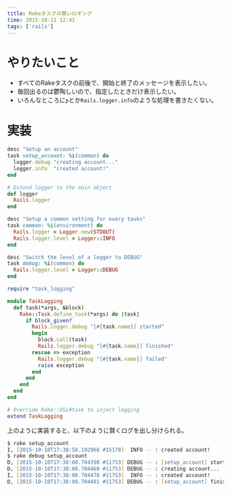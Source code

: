 ```yaml
---
title: Rakeタスクの賢いロギング
time: 2015-10-11 12:41
tags: ['rails']
---
```


# やりたいこと
* すべてのRakeタスクの前後で、開始と終了のメッセージを表示したい。
* 毎回出るのは鬱陶しいので、指定したときだけ表示したい。
* いろんなところに`p`とか`Rails.logger.info`のような処理を書きたくない。

# 実装

```ruby:lib/tasks/setup_account.rake
desc "Setup an account"
task setup_account: %i(common) do
  logger.debug "creating account..."
  logger.info  "created account!"
end
```

```ruby:lib/tasks/common.rake
# Extend logger to the main object
def logger
  Rails.logger
end

desc "Setup a common setting for every tasks"
task common: %i(environment) do
  Rails.logger = Logger.new(STDOUT)
  Rails.logger.level = Logger::INFO
end

desc "Switch the level of a logger to DEBUG"
task debug: %i(common) do
  Rails.logger.level = Logger::DEBUG
end

require "task_logging"
```

```ruby:lib/task_logging.rb
module TaskLogging
  def task(*args, &block)
    Rake::Task.define_task(*args) do |task|
      if block_given?
        Rails.logger.debug "[#{task.name}] started"
        begin
          block.call(task)
          Rails.logger.debug "[#{task.name}] finished"
        rescue => exception
          Rails.logger.debug "[#{task.name}] failed"
          raise exception
        end
      end
    end
  end
end

# Override Rake::DSL#task to inject logging
extend TaskLogging
```

上のように実装すると、以下のように賢くログを出し分けられる。

```zsh
$ rake setup_account
I, [2015-10-10T17:38:58.192968 #15178]  INFO -- : created account!
$ rake debug setup_account
D, [2015-10-10T17:38:00.704398 #11753] DEBUG -- : [setup_account] started
D, [2015-10-10T17:38:00.704460 #11753] DEBUG -- : creating account...
I, [2015-10-10T17:38:00.704478 #11753]  INFO -- : created account!
D, [2015-10-10T17:38:00.704491 #11753] DEBUG -- : [setup_account] finished
```
